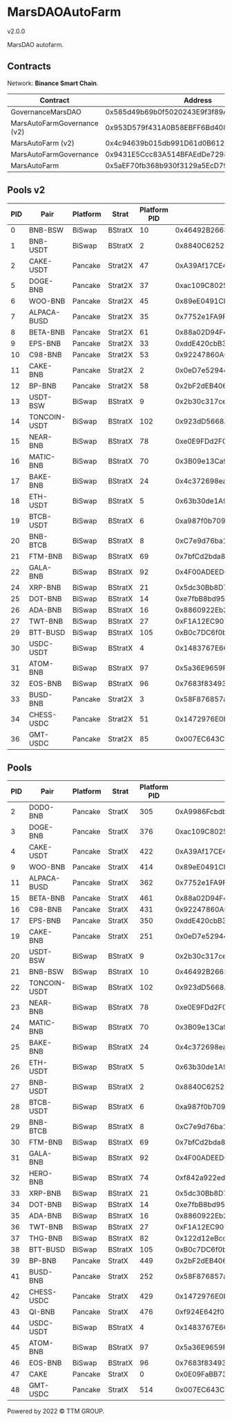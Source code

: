 # MarsDAOAutoFarm
v2.0.0

MarsDAO autofarm.

## Contracts

Network: **Binance Smart Chain**.

| Contract                    | Address                                    |
| --------------------------- | ------------------------------------------ |
| GovernanceMarsDAO           | 0x585d49b69b0f5020243E9f3f89A9dbCc5D163FbB |
| MarsAutoFarmGovernance (v2) | 0x953D579f431A0B58EBFF6Bd4083067E34a837C37 |
| MarsAutoFarm (v2)           | 0x4c94639b015db991D61d0B612e0e8D3Dc7e15e49 |
| MarsAutoFarmGovernance      | 0x9431E5Ccc83A514BFAEdDe729853A7B20BfD83de |
| MarsAutoFarm                | 0x5aEF70fb368b930f3129a5EcD795a6Bb2678C338 |

## Pools v2

| PID | Pair         | Platform | Strat   | Platform PID | LP token                                   | Strat                                      |
| --- | ------------ | -------- | ------- | ------------ | ------------------------------------------ | ------------------------------------------ |
| 0   | BNB-BSW      | BiSwap   | BStratX | 10           | 0x46492B26639Df0cda9b2769429845cb991591E0A | 0x870Da874b6E34022C511aF89A0F8877e02c31d41 |
| 1   | BNB-USDT     | BiSwap   | BStratX | 2            | 0x8840C6252e2e86e545deFb6da98B2a0E26d8C1BA | 0x06115e4bCB4FB19dE3d3d3E7513a3eeCCbA6F509 |
| 2   | CAKE-USDT    | Pancake  | Strat2X | 47           | 0xA39Af17CE4a8eb807E076805Da1e2B8EA7D0755b | 0x288bbFeE20E0664fb0b0bea6ff5cB18731509c07 |
| 5   | DOGE-BNB     | Pancake  | Strat2X | 37           | 0xac109C8025F272414fd9e2faA805a583708A017f | 0x523A50057176e53A1f9E26D214cCa6487d6E82E9 |
| 6   | WOO-BNB      | Pancake  | Strat2X | 45           | 0x89eE0491CE55d2f7472A97602a95426216167189 | 0x5C876D050c3934951C02c2D71c557aCe1803dA0e |
| 7   | ALPACA-BUSD  | Pancake  | Strat2X | 35           | 0x7752e1FA9F3a2e860856458517008558DEb989e3 | 0x627E79FEaC810eC70B6dbE02e518546c5e8d95FC |
| 8   | BETA-BNB     | Pancake  | Strat2X | 61           | 0x88a02D94F437799f06f8c256ff07Aa397E6D0016 | 0x6B61F05A0Abd84295FBA1b291ffafFcc811f4E89 |
| 9   | EPS-BNB      | Pancake  | Strat2X | 33           | 0xddE420cbB3794ebD8FFC3Ac69F9c78e5d1411870 | 0xDc15c39eBd1585284EED375605b3f4E8D51eCeBe |
| 10  | C98-BNB      | Pancake  | Strat2X | 53           | 0x92247860A03F48d5c6425c7CA35CDcFCB1013AA1 | 0x479d3699B6E20C942D13Cb8446a654d5d76520dA |
| 11  | CAKE-BNB     | Pancake  | Strat2X | 2            | 0x0eD7e52944161450477ee417DE9Cd3a859b14fD0 | 0xeABfe55235bC5874292e01ACD8dAc00027329f5C |
| 12  | BP-BNB       | Pancake  | Strat2X | 58           | 0x2bF2dEB40639201C9A94c9e33b4852D9AEa5fd2D | 0xc5280d6b45440fc222bc3DCe11E2090591D87Ca7 |
| 13  | USDT-BSW     | BiSwap   | BStratX | 9            | 0x2b30c317ceDFb554Ec525F85E79538D59970BEb0 | 0x5D986A3f3F9F23f6A0fD214F80ab55B6fBefD143 |
| 14  | TONCOIN-USDT | BiSwap   | BStratX | 102          | 0x923dD5668A0F373B714f8D230425ed7799c5d63D | 0xb49a8f5ac25BB0BFf45f8dE525B53CB4e6F07294 |
| 15  | NEAR-BNB     | BiSwap   | BStratX | 78           | 0xe0E9FDd2F0BcdBcaF55661B6Fa1efc0Ce181504b | 0x7749eA2f8C2A7cfCa5ba72871c1051A1be9A42Ee |
| 16  | MATIC-BNB    | BiSwap   | BStratX | 70           | 0x3B09e13Ca9189FBD6a196cfE5FbD477C885afBf3 | 0x4776e897011C4bbeBCFdfe136FfC59393ef88c0A |
| 17  | BAKE-BNB     | BiSwap   | BStratX | 24           | 0x4c372698eaF2DA2A04dfEaDFE14DB0635fEfdB34 | 0xF9aAD8E5599178cf727eA071B543d1a1421F0673 |
| 18  | ETH-USDT     | BiSwap   | BStratX | 5            | 0x63b30de1A998e9E64FD58A21F68D323B9BcD8F85 | 0x217Ef5B6ad42973923608691b5b9864523Da86ee |
| 19  | BTCB-USDT    | BiSwap   | BStratX | 6            | 0xa987f0b7098585c735cD943ee07544a84e923d1D | 0x8De294309deC9170081cE088CC63B6082f9AF29d |
| 20  | BNB-BTCB     | BiSwap   | BStratX | 8            | 0xC7e9d76ba11099AF3F330ff829c5F442d571e057 | 0xFf15A5FD75fcB8D98FdD06cEe08fBdF85cd9fAf8 |
| 21  | FTM-BNB      | BiSwap   | BStratX | 69           | 0x7bfCd2bda87fd2312A946BD9b68f5Acc6E21595a | 0xEb3E1a5ACd1987cCF578962911458088c823419d |
| 22  | GALA-BNB     | BiSwap   | BStratX | 92           | 0x4F00ADEED60FCba76e58a5d067b6A4b9Daf8e30f | 0xe9EC05E146213b21acE72Acc032DbDF861b8F680 |
| 24  | XRP-BNB      | BiSwap   | BStratX | 21           | 0x5dc30Bb8D7F02eFEf28f7E637D17Aea13Fa96906 | 0x40d8bC5002f05257e99977E791d169Bd20dA4086 |
| 25  | DOT-BNB      | BiSwap   | BStratX | 14           | 0xe7fbB8bd95322618e925affd84D7eC0E32DC0e57 | 0x17F17670e0c90858CbBE2A8cd964704faf0B3Cb5 |
| 26  | ADA-BNB      | BiSwap   | BStratX | 16           | 0x8860922Eb2795aB0D57363653Dd7EBf18D7c0A42 | 0x0f151c753f2d73FAb4dB5F714dD0F4E552B72e37 |
| 27  | TWT-BNB      | BiSwap   | BStratX | 27           | 0xF1A12EC907B3d87b6De7a9A5C3820566c621f68B | 0xeC06C77207F8Fe2815aE6f9FD315Ce2EB7b88CB3 |
| 29  | BTT-BUSD     | BiSwap   | BStratX | 105          | 0xB0c7DC6f0b67210708a22ab543480F162C24d110 | 0xE45670256f535D74069A6de17B5f93F8F759e1D4 |
| 30  | USDC-USDT    | BiSwap   | BStratX | 4            | 0x1483767E665B3591677Fd49F724bf7430C18Bf83 | 0xDd192Bf847c9D82746c45dA67d40C4ddA6092180 |
| 31  | ATOM-BNB     | BiSwap   | BStratX | 97           | 0x5a36E9659F94F27e4526DDf6Dd8f0c3B3386D7F3 | 0x48A15b9935e96c46a1B04920D79d94174cAe4A75 |
| 32  | EOS-BNB      | BiSwap   | BStratX | 96           | 0x7683f8349376F297138D3082e236F0E34aF1D1c3 | 0xF4E73eA908a4B7b51FD565e717519f0FE43c4Ff8 |
| 33  | BUSD-BNB     | Pancake  | Strat2X | 3            | 0x58F876857a02D6762E0101bb5C46A8c1ED44Dc16 | 0xb6720F08FC85f137B2C1deA1Cd9E3e94205FC41F |
| 34  | CHESS-USDC   | Pancake  | Strat2X | 51           | 0x1472976E0B97F5B2fC93f1FFF14e2b5C4447b64F | 0x30517ABFE81bA61AC46355dE9d6eE1B6E8FeD90f |
| 36  | GMT-USDC     | Pancake  | Strat2X | 85           | 0x007EC643C7Cc33a70C083fC305c283dd009C8b94 | 0xccdC13d68F5e5fb5882f2d9d57636cbbA4F4407F |

## Pools

| PID | Pair         | Platform | Strat   | Platform PID | LP token                                   | Start                                      |
| --- | ------------ | -------- | ------- | ------------ | ------------------------------------------ | ------------------------------------------ |
| 2   | DODO-BNB     | Pancake  | StratX  | 305          | 0xA9986Fcbdb23c2E8B11AB40102990a08f8E58f06 | 0xC4977ddE969f5253F3a423A177a97e1695Ae37c6 |
| 3   | DOGE-BNB     | Pancake  | StratX  | 376          | 0xac109C8025F272414fd9e2faA805a583708A017f | 0x262A100Fe9579F76E13FfF8648B02d888470ACAB |
| 4   | CAKE-USDT    | Pancake  | StratX  | 422          | 0xA39Af17CE4a8eb807E076805Da1e2B8EA7D0755b | 0x35Eca2C521d69cBf67B6Ae3BB49C99bC4b8d6769 |
| 9   | WOO-BNB      | Pancake  | StratX  | 414          | 0x89eE0491CE55d2f7472A97602a95426216167189 | 0x5cbe1fbE4Bf89457b046f4fba9Ac0b2d0feb8a58 |
| 11  | ALPACA-BUSD  | Pancake  | StratX  | 362          | 0x7752e1FA9F3a2e860856458517008558DEb989e3 | 0xFc00a02B5C5CCA32feE91a0F0D86D97C10a9cd40 |
| 15  | BETA-BNB     | Pancake  | StratX  | 461          | 0x88a02D94F437799f06f8c256ff07Aa397E6D0016 | 0x50a8487C45CeFcaEf1AC00100292bd82D1054182 |
| 16  | C98-BNB      | Pancake  | StratX  | 431          | 0x92247860A03F48d5c6425c7CA35CDcFCB1013AA1 | 0x4f15844a540918c73346DE87722e87354657Bf8F |
| 17  | EPS-BNB      | Pancake  | StratX  | 350          | 0xddE420cbB3794ebD8FFC3Ac69F9c78e5d1411870 | 0x1912f9f163F67819ccb8A6f43E82A3C6c8afeB4E |
| 19  | CAKE-BNB     | Pancake  | StratX  | 251          | 0x0eD7e52944161450477ee417DE9Cd3a859b14fD0 | 0xE9872a59A2F26C0d328f8479a34aEf552400C30A |
| 20  | USDT-BSW     | BiSwap   | BStratX | 9            | 0x2b30c317ceDFb554Ec525F85E79538D59970BEb0 | 0xD2085cA58557b88416B223A5dC2562E531f44aBd |
| 21  | BNB-BSW      | BiSwap   | BStratX | 10           | 0x46492B26639Df0cda9b2769429845cb991591E0A | 0x8F67eb54b285CBCc66F6c265aCD1B94BcB8a9CFb |
| 22  | TONCOIN-USDT | BiSwap   | BStratX | 102          | 0x923dD5668A0F373B714f8D230425ed7799c5d63D | 0xB2F0937A1797149E53385654E2bE8D39638D2900 |
| 23  | NEAR-BNB     | BiSwap   | BStratX | 78           | 0xe0E9FDd2F0BcdBcaF55661B6Fa1efc0Ce181504b | 0x9e1ef57E79FbBa38Dd5e5939fBAEb480c2a555CD |
| 24  | MATIC-BNB    | BiSwap   | BStratX | 70           | 0x3B09e13Ca9189FBD6a196cfE5FbD477C885afBf3 | 0x6178ef1edF53988c45283F1df36F204bB7Db44bc |
| 25  | BAKE-BNB     | BiSwap   | BStratX | 24           | 0x4c372698eaF2DA2A04dfEaDFE14DB0635fEfdB34 | 0xB7C3f89da72abB15f141c2458587244434DC015c |
| 26  | ETH-USDT     | BiSwap   | BStratX | 5            | 0x63b30de1A998e9E64FD58A21F68D323B9BcD8F85 | 0x562f64AD75271D9b5338Aa8cCDfD72e5B04b7B7B |
| 27  | BNB-USDT     | BiSwap   | BStratX | 2            | 0x8840C6252e2e86e545deFb6da98B2a0E26d8C1BA | 0x4c4E8FDD0D913C864cA317feA0C6F26A7736A5e2 |
| 28  | BTCB-USDT    | BiSwap   | BStratX | 6            | 0xa987f0b7098585c735cD943ee07544a84e923d1D | 0x76907A66A8bA2404bE3D52a0AF084C5A0ed51389 |
| 29  | BNB-BTCB     | BiSwap   | BStratX | 8            | 0xC7e9d76ba11099AF3F330ff829c5F442d571e057 | 0x2711B77A1546F1A03e1FEDa737a77C82b3c88a0F |
| 30  | FTM-BNB      | BiSwap   | BStratX | 69           | 0x7bfCd2bda87fd2312A946BD9b68f5Acc6E21595a | 0x61Ff745696fA7C91e9dA84A703eE9AFffbCA0fdf |
| 31  | GALA-BNB     | BiSwap   | BStratX | 92           | 0x4F00ADEED60FCba76e58a5d067b6A4b9Daf8e30f | 0x2e9D3a41848de5bA87D5E0c73f7b342211F9E47C |
| 32  | HERO-BNB     | BiSwap   | BStratX | 74           | 0xf842a922edb51fE7ca464823bFf7FD906366eE4b | 0x43864c237f43c5fBAB5B8A509f7e656B4b096070 |
| 33  | XRP-BNB      | BiSwap   | BStratX | 21           | 0x5dc30Bb8D7F02eFEf28f7E637D17Aea13Fa96906 | 0x8175A7CDe7D4be9E62f29A315D3ee7C5Eb2f4984 |
| 34  | DOT-BNB      | BiSwap   | BStratX | 14           | 0xe7fbB8bd95322618e925affd84D7eC0E32DC0e57 | 0x3E5180EdaE625c88D83f31fa55F7E0335Fb7FA2e |
| 35  | ADA-BNB      | BiSwap   | BStratX | 16           | 0x8860922Eb2795aB0D57363653Dd7EBf18D7c0A42 | 0xD85Cec4AcF41A0ed98B68f2c7E95Fc394960a640 |
| 36  | TWT-BNB      | BiSwap   | BStratX | 27           | 0xF1A12EC907B3d87b6De7a9A5C3820566c621f68B | 0x70b185238e7F7E36A9D46f4F147E3180c6e71c2e |
| 37  | THG-BNB      | BiSwap   | BStratX | 82           | 0x122d12eBccbb96c5B20E97672120d56C87F6aF82 | 0xeEe0189389325e0886BfC03EE4ed1EbB898E94f4 |
| 38  | BTT-BUSD     | BiSwap   | BStratX | 105          | 0xB0c7DC6f0b67210708a22ab543480F162C24d110 | 0xF9ED5C461cf67Ee164999f4EAD699011B324D9C5 |
| 39  | BP-BNB       | Pancake  | StratX  | 449          | 0x2bF2dEB40639201C9A94c9e33b4852D9AEa5fd2D | 0x32817d6A6c66f058BEDff44638dCE776605BAc72 |
| 41  | BUSD-BNB     | Pancake  | StratX  | 252          | 0x58F876857a02D6762E0101bb5C46A8c1ED44Dc16 | 0xc15d70B6D3aBb225BDE8dEfEe3e42Ed1aEcF25eD |
| 42  | CHESS-USDC   | Pancake  | StratX  | 429          | 0x1472976E0B97F5B2fC93f1FFF14e2b5C4447b64F | 0xE3c7D9EED56EA715522FcB1746739AF69DbD8737 |
| 43  | QI-BNB       | Pancake  | StratX  | 476          | 0xf924E642f05ACC57fc3b14990c2B1a137683b201 | 0xA957d2FcFB75a8BeC1a2C05E2a6f4a05a91c188C |
| 44  | USDC-USDT    | BiSwap   | BStratX | 4            | 0x1483767E665B3591677Fd49F724bf7430C18Bf83 | 0x79B5358A8E2481ac6Aa876eEa21a3F2444b3A776 |
| 45  | ATOM-BNB     | BiSwap   | BStratX | 97           | 0x5a36E9659F94F27e4526DDf6Dd8f0c3B3386D7F3 | 0x6bE1529a1e5ECfe1e51A5e58968F7161CbbC3D1c |
| 46  | EOS-BNB      | BiSwap   | BStratX | 96           | 0x7683f8349376F297138D3082e236F0E34aF1D1c3 | 0xf69b0bc6E8a921FDC08083aD7f38Ea374e2cA1d3 |
| 47  | CAKE         | Pancake  | StratX  | 0            | 0x0E09FaBB73Bd3Ade0a17ECC321fD13a19e81cE82 | 0x23941d4bBfdFa1276AED8E3F34390F03df482a33 |
| 48  | GMT-USDC     | Pancake  | StratX  | 514          | 0x007EC643C7Cc33a70C083fC305c283dd009C8b94 | 0x2FF2093fAFB08bf824768fffEa6cC9e484CdE112 |

Powered by 2022 © TTM GROUP.
